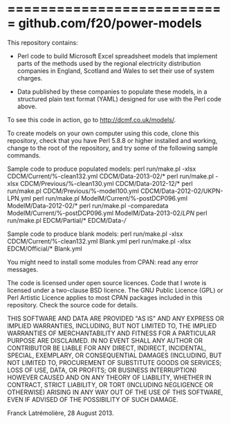 ===========================
github.com/f20/power-models
===========================

This repository contains:

* Perl code to build Microsoft Excel spreadsheet models that implement parts of
the methods used by the regional electricity distribution companies in England,
Scotland and Wales to set their use of system charges.

* Data published by these companies to populate these models, in a structured
plain text format (YAML) designed for use with the Perl code above.

To see this code in action, go to http://dcmf.co.uk/models/.

To create models on your own computer using this code, clone this repository,
check that you have Perl 5.8.8 or higher installed and working, change to the
root of the repository, and try some of the following sample commands.

Sample code to produce populated models:
    perl run/make.pl -xlsx CDCM/Current/%-clean132.yml CDCM/Data-2013-02/*
    perl run/make.pl -xlsx CDCM/Previous/%-clean130.yml CDCM/Data-2012-12/*
    perl run/make.pl CDCM/Previous/%-model100.yml CDCM/Data-2012-02/UKPN-LPN.yml
    perl run/make.pl ModelM/Current/%-postDCP096.yml ModelM/Data-2012-02/*
    perl run/make.pl -comparedata ModelM/Current/%-postDCP096.yml ModelM/Data-2013-02/*LPN*
    perl run/make.pl EDCM/Partial/* EDCM/Data-*/* 
    
Sample code to produce blank models:
    perl run/make.pl -xlsx CDCM/Current/%-clean132.yml Blank.yml
    perl run/make.pl -xlsx EDCM/Official/* Blank.yml

You might need to install some modules from CPAN: read any error messages.

The code is licensed under open source licences. Code that I wrote is licensed
under a two-clause BSD licence. The GNU Public Licence (GPL) or Perl Artistic
Licence applies to most CPAN packages included in this repository. Check the
source code for details.

THIS SOFTWARE AND DATA ARE PROVIDED "AS IS" AND ANY EXPRESS OR IMPLIED
WARRANTIES, INCLUDING, BUT NOT LIMITED TO, THE IMPLIED WARRANTIES OF
MERCHANTABILITY AND FITNESS FOR A PARTICULAR PURPOSE ARE DISCLAIMED. IN NO
EVENT SHALL ANY AUTHOR OR CONTRIBUTOR BE LIABLE FOR ANY DIRECT, INDIRECT,
INCIDENTAL, SPECIAL, EXEMPLARY, OR CONSEQUENTIAL DAMAGES (INCLUDING, BUT
NOT LIMITED TO, PROCUREMENT OF SUBSTITUTE GOODS OR SERVICES; LOSS OF USE,
DATA, OR PROFITS; OR BUSINESS INTERRUPTION) HOWEVER CAUSED AND ON ANY
THEORY OF LIABILITY, WHETHER IN CONTRACT, STRICT LIABILITY, OR TORT
(INCLUDING NEGLIGENCE OR OTHERWISE) ARISING IN ANY WAY OUT OF THE USE OF
THIS SOFTWARE, EVEN IF ADVISED OF THE POSSIBILITY OF SUCH DAMAGE.

Franck Latrémolière, 28 August 2013.
